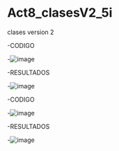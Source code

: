# Act8_clasesV2_5i
clases version 2

-CODIGO

-![image](https://github.com/user-attachments/assets/22a8c064-e7f0-4a0d-9c83-8fd855a631c1)

-RESULTADOS

-![image](https://github.com/user-attachments/assets/29261d91-bdba-4044-bd92-ce5d7cbc2cb5)


-CODIGO

-![image](https://github.com/user-attachments/assets/deb7eb00-285c-4a25-b8b2-491ae237d4aa)

-RESULTADOS

-![image](https://github.com/user-attachments/assets/bcbff80d-763c-486b-8642-294d11ee3d64)


